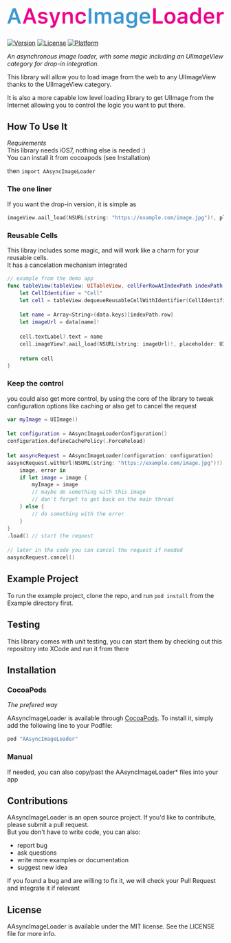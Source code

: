 # ![AAsyncImageLoader](logo.png)

[![Version](https://img.shields.io/cocoapods/v/AAsyncImageLoader.svg?style=flat)](http://cocoapods.org/pods/AAsyncImageLoader)
[![License](https://img.shields.io/cocoapods/l/AAsyncImageLoader.svg?style=flat)](http://cocoapods.org/pods/AAsyncImageLoader)
[![Platform](https://img.shields.io/cocoapods/p/AAsyncImageLoader.svg?style=flat)](http://cocoapods.org/pods/AAsyncImageLoader)

*An asynchronous image loader, with some magic including an UIImageView category for drop-in integration.*

This library will allow you to load image from the web to any UIImageView thanks to the UIImageView category.

It is also a more capable low level loading library to get UIImage from the Internet allowing you to control the logic you want to put there.

## How To Use It

*Requirements*  
This library needs iOS7, nothing else is needed :)  
You can install it from cocoapods (see Installation)  

then `import AAsyncImageLoader`

### The one liner

If you want the drop-in version, it is simple as
 
```swift
imageView.aail_load(NSURL(string: "https://example.com/image.jpg")!, placeholder: UIImage(named: "placeholder_image"))
```

### Reusable Cells

This libray includes some magic, and will work like a charm for your reusable cells.  
It has a cancelation mechanism integrated

```swift
// example from the demo app
func tableView(tableView: UITableView, cellForRowAtIndexPath indexPath: NSIndexPath) -> UITableViewCell {
    let CellIdentifier = "Cell"
    let cell = tableView.dequeueReusableCellWithIdentifier(CellIdentifier, forIndexPath: indexPath)
        
    let name = Array<String>(data.keys)[indexPath.row]
    let imageUrl = data[name]!

    cell.textLabel?.text = name
    cell.imageView?.aail_load(NSURL(string: imageUrl)!, placeholder: UIImage(named: "placeholder_image"))
        
    return cell
}
```

### Keep the control
 
you could also get more control, by using the core of the library to tweak configuration options like caching or also get to cancel the request

```swift
var myImage = UIImage()

let configuration = AAsyncImageLoaderConfiguration()
configuration.defineCachePolicy(.ForceReload)

let aasyncRequest = AAsyncImageLoader(configuration: configuration)
aasyncRequest.withUrl(NSURL(string: "https://example.com/image.jpg")!) {
    image, error in
    if let image = image {
        myImage = image
        // maybe do something with this image
        // don't forget to get back on the main thread
    } else {
        // do something with the error
    }
}
.load() // start the request

// later in the code you can cancel the request if needed
aasyncRequest.cancel()
```

## Example Project

To run the example project, clone the repo, and run `pod install` from the Example directory first.

## Testing

This library comes with unit testing, you can start them by checking out this repository into XCode and run it from there

## Installation

### CocoaPods

*The prefered way*

AAsyncImageLoader is available through [CocoaPods](http://cocoapods.org). To install
it, simply add the following line to your Podfile:

```ruby
pod "AAsyncImageLoader"
```

### Manual

If needed, you can also copy/past the AAsyncImageLoader* files into your app

## Contributions

AAsyncImageLoader is an open source project. If you'd like to contribute, please submit a pull request.  
But you don't have to write code, you can also:

 - report bug
 - ask questions
 - write more examples or documentation
 - suggest new idea

If you found a bug and are willing to fix it, we will check your Pull Request and integrate it if relevant

## License

AAsyncImageLoader is available under the MIT license. See the LICENSE file for more info.
